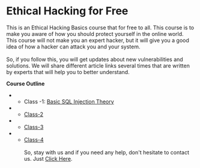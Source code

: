 # Ethical Hacking for Free
 This is an Ethical Hacking Basics course that for free to all. This course is to make you aware of how you should protect yourself in the online world. This course will not make you an expert hacker, but it will give you a good idea of how a hacker can attack you and your system.
 <br><br>So, if you follow this, you will get updates about new vulnerabilities and solutions. We will share different article links several times that are written by experts that will help you to better understand.

**Course Outline**

* * Class -1: [Basic SQL Injection Theory](https://github.com/MdJahidShah/Ethical-Hacking-for-Free/blob/main/Ethical-Hacking-for-Free.md#basic-sql-injection-theory)
* * [Class-2]()
* * [Class-3]()
* * [Class-4]()
<br><br>So, stay with us and if you need any help, don't hesitate to contact us. Just <a href="https://www.linkedin.com/in/md-jahid-shah-js/" target="_blank">Click Here</a>.